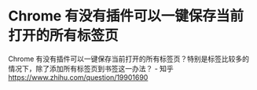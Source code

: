 # Chrome 有没有插件可以一键保存当前打开的所有标签页












Chrome 有没有插件可以一键保存当前打开的所有标签页？特别是标签比较多的情况下，除了添加所有标签页到书签这一办法？ - 知乎 https://www.zhihu.com/question/19901690













